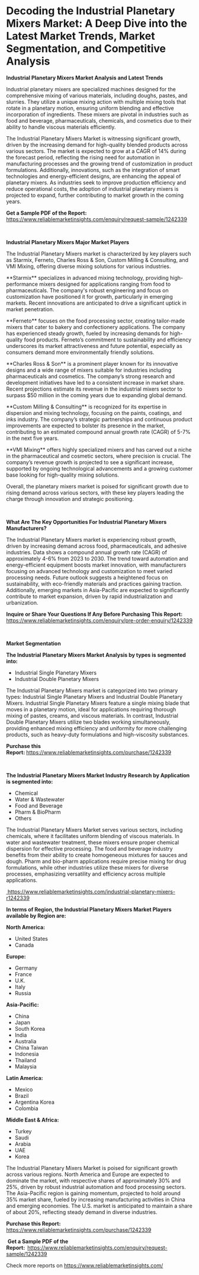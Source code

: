 <p><h1>Decoding the Industrial Planetary Mixers Market: A Deep Dive into the Latest Market Trends, Market Segmentation, and Competitive Analysis</h1></p><p><strong>Industrial Planetary Mixers Market Analysis and Latest Trends</strong></p>
<p><p>Industrial planetary mixers are specialized machines designed for the comprehensive mixing of various materials, including doughs, pastes, and slurries. They utilize a unique mixing action with multiple mixing tools that rotate in a planetary motion, ensuring uniform blending and effective incorporation of ingredients. These mixers are pivotal in industries such as food and beverage, pharmaceuticals, chemicals, and cosmetics due to their ability to handle viscous materials efficiently.</p><p>The Industrial Planetary Mixers Market is witnessing significant growth, driven by the increasing demand for high-quality blended products across various sectors. The market is expected to grow at a CAGR of 14% during the forecast period, reflecting the rising need for automation in manufacturing processes and the growing trend of customization in product formulations. Additionally, innovations, such as the integration of smart technologies and energy-efficient designs, are enhancing the appeal of planetary mixers. As industries seek to improve production efficiency and reduce operational costs, the adoption of industrial planetary mixers is projected to expand, further contributing to market growth in the coming years.</p></p>
<p><strong>Get a Sample PDF of the Report:&nbsp;</strong> <a href="https://www.reliablemarketinsights.com/enquiry/request-sample/1242339?utm_campaign=2129&utm_medium=2&utm_source=Github&utm_content=ia&utm_term=16022025&utm_id=industrial-planetary-mixers">https://www.reliablemarketinsights.com/enquiry/request-sample/1242339</a></p>
<p>&nbsp;</p>
<p><strong>Industrial Planetary Mixers Major Market Players</strong></p>
<p><p>The Industrial Planetary Mixers market is characterized by key players such as Starmix, Ferneto, Charles Ross & Son, Custom Milling & Consulting, and VMI Mixing, offering diverse mixing solutions for various industries.</p><p>**Starmix** specializes in advanced mixing technology, providing high-performance mixers designed for applications ranging from food to pharmaceuticals. The company's robust engineering and focus on customization have positioned it for growth, particularly in emerging markets. Recent innovations are anticipated to drive a significant uptick in market penetration.</p><p>**Ferneto** focuses on the food processing sector, creating tailor-made mixers that cater to bakery and confectionery applications. The company has experienced steady growth, fueled by increasing demands for high-quality food products. Ferneto’s commitment to sustainability and efficiency underscores its market attractiveness and future potential, especially as consumers demand more environmentally friendly solutions.</p><p>**Charles Ross & Son** is a prominent player known for its innovative designs and a wide range of mixers suitable for industries including pharmaceuticals and cosmetics. The company’s strong research and development initiatives have led to a consistent increase in market share. Recent projections estimate its revenue in the industrial mixers sector to surpass $50 million in the coming years due to expanding global demand.</p><p>**Custom Milling & Consulting** is recognized for its expertise in dispersion and mixing technology, focusing on the paints, coatings, and inks industry. The company’s strategic partnerships and continuous product improvements are expected to bolster its presence in the market, contributing to an estimated compound annual growth rate (CAGR) of 5-7% in the next five years.</p><p>**VMI Mixing** offers highly specialized mixers and has carved out a niche in the pharmaceutical and cosmetic sectors, where precision is crucial. The company’s revenue growth is projected to see a significant increase, supported by ongoing technological advancements and a growing customer base looking for high-quality mixing solutions. </p><p>Overall, the planetary mixers market is poised for significant growth due to rising demand across various sectors, with these key players leading the charge through innovation and strategic positioning.</p></p>
<p>&nbsp;</p>
<p><strong>What Are The Key Opportunities For Industrial Planetary Mixers Manufacturers?</strong></p>
<p><p>The Industrial Planetary Mixers market is experiencing robust growth, driven by increasing demand across food, pharmaceuticals, and adhesive industries. Data shows a compound annual growth rate (CAGR) of approximately 4-6% from 2023 to 2030. The trend toward automation and energy-efficient equipment boosts market innovation, with manufacturers focusing on advanced technology and customization to meet varied processing needs. Future outlook suggests a heightened focus on sustainability, with eco-friendly materials and practices gaining traction. Additionally, emerging markets in Asia-Pacific are expected to significantly contribute to market expansion, driven by rapid industrialization and urbanization.</p></p>
<p><strong>Inquire or Share Your Questions If Any Before Purchasing This Report:</strong> <a href="https://www.reliablemarketinsights.com/enquiry/pre-order-enquiry/1242339?utm_campaign=2129&utm_medium=2&utm_source=Github&utm_content=ia&utm_term=16022025&utm_id=industrial-planetary-mixers">https://www.reliablemarketinsights.com/enquiry/pre-order-enquiry/1242339</a></p>
<p>&nbsp;</p>
<p><strong>Market Segmentation</strong></p>
<p><strong>The Industrial Planetary Mixers Market Analysis by types is segmented into:</strong></p>
<p><ul><li>Industrial Single Planetary Mixers</li><li>Industrial Double Planetary Mixers</li></ul></p>
<p><p>The Industrial Planetary Mixers market is categorized into two primary types: Industrial Single Planetary Mixers and Industrial Double Planetary Mixers. Industrial Single Planetary Mixers feature a single mixing blade that moves in a planetary motion, ideal for applications requiring thorough mixing of pastes, creams, and viscous materials. In contrast, Industrial Double Planetary Mixers utilize two blades working simultaneously, providing enhanced mixing efficiency and uniformity for more challenging products, such as heavy-duty formulations and high-viscosity substances.</p></p>
<p><strong>Purchase this Report:&nbsp;</strong><a href="https://www.reliablemarketinsights.com/purchase/1242339?utm_campaign=2129&utm_medium=2&utm_source=Github&utm_content=ia&utm_term=16022025&utm_id=industrial-planetary-mixers">https://www.reliablemarketinsights.com/purchase/1242339</a></p>
<p>&nbsp;</p>
<p><strong>The Industrial Planetary Mixers Market Industry Research by Application is segmented into:</strong></p>
<p><ul><li>Chemical</li><li>Water & Wastewater</li><li>Food and Beverage</li><li>Pharm & BioPharm</li><li>Others</li></ul></p>
<p><p>The Industrial Planetary Mixers Market serves various sectors, including chemicals, where it facilitates uniform blending of viscous materials. In water and wastewater treatment, these mixers ensure proper chemical dispersion for effective processing. The food and beverage industry benefits from their ability to create homogeneous mixtures for sauces and dough. Pharm and bio-pharm applications require precise mixing for drug formulations, while other industries utilize these mixers for diverse processes, emphasizing versatility and efficiency across multiple applications.</p></p>
<p><a href="https://www.reliablemarketinsights.com/industrial-planetary-mixers-r1242339?utm_campaign=2129&utm_medium=2&utm_source=Github&utm_content=ia&utm_term=16022025&utm_id=industrial-planetary-mixers">&nbsp;https://www.reliablemarketinsights.com/industrial-planetary-mixers-r1242339</a></p>
<p><strong>In terms of Region, the Industrial Planetary Mixers Market Players available by Region are:</strong></p>
<p>
    <p> <strong> North America: </strong>
        <ul>
            <li>United States</li>
            <li>Canada</li>
        </ul>
        </p> 
    <p> <strong> Europe: </strong>
        <ul>
            <li>Germany</li>
            <li>France</li>
            <li>U.K.</li>
            <li>Italy</li>
            <li>Russia</li>
        </ul>
        </p> 
    <p> <strong> Asia-Pacific: </strong>
        <ul>
            <li>China</li>
            <li>Japan</li>
            <li>South Korea</li>
            <li>India</li>
            <li>Australia</li>
            <li>China Taiwan</li>
            <li>Indonesia</li>
            <li>Thailand</li>
            <li>Malaysia</li>
        </ul>
        </p> 
    <p> <strong> Latin America: </strong>
        <ul>
            <li>Mexico</li>
            <li>Brazil</li>
            <li>Argentina Korea</li>
            <li>Colombia</li>
        </ul>
        </p> 
    <p> <strong> Middle East & Africa: </strong>
        <ul>
            <li>Turkey</li>
            <li>Saudi</li>
            <li>Arabia</li>
            <li>UAE</li>
            <li>Korea</li>
        </ul>
    </p>
    </p>
<p><p>The Industrial Planetary Mixers Market is poised for significant growth across various regions. North America and Europe are expected to dominate the market, with respective shares of approximately 30% and 25%, driven by robust industrial automation and food processing sectors. The Asia-Pacific region is gaining momentum, projected to hold around 35% market share, fueled by increasing manufacturing activities in China and emerging economies. The U.S. market is anticipated to maintain a share of about 20%, reflecting steady demand in diverse industries.</p></p>
<p><strong>Purchase this Report: </strong><a href="https://www.reliablemarketinsights.com/purchase/1242339?utm_campaign=2129&utm_medium=2&utm_source=Github&utm_content=ia&utm_term=16022025&utm_id=industrial-planetary-mixers">https://www.reliablemarketinsights.com/purchase/1242339</a></p>
<p>&nbsp;<strong>Get a Sample PDF of the Report:&nbsp;&nbsp;</strong><a href="https://www.reliablemarketinsights.com/enquiry/request-sample/1242339?utm_campaign=2129&utm_medium=2&utm_source=Github&utm_content=ia&utm_term=16022025&utm_id=industrial-planetary-mixers">https://www.reliablemarketinsights.com/enquiry/request-sample/1242339</a></p>
<p><strong></strong></p>
<p>Check more reports on <a href="https://www.reliablemarketinsights.com/?utm_campaign=2129&utm_medium=2&utm_source=Github&utm_content=ia&utm_term=16022025&utm_id=industrial-planetary-mixers">https://www.reliablemarketinsights.com/</a></p>